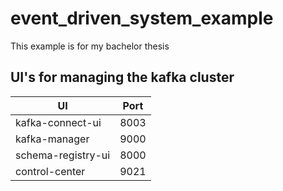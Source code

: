 # event_driven_system_example
This example is for my bachelor thesis

## UI's for managing the kafka cluster

| UI  | Port  |
|--|--|
| kafka-connect-ui  | 8003 |
| kafka-manager  | 9000  |
| schema-registry-ui  | 8000  |
| control-center  | 9021  |
